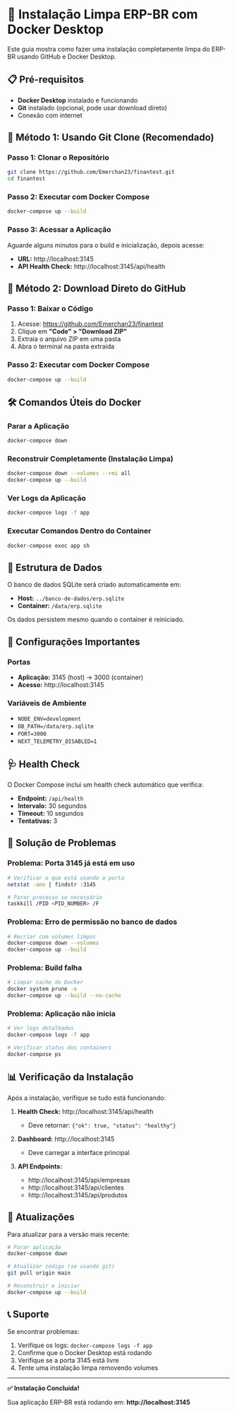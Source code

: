 # 🐳 Instalação Limpa ERP-BR com Docker Desktop

Este guia mostra como fazer uma instalação completamente limpa do ERP-BR usando GitHub e Docker Desktop.

## 📋 Pré-requisitos

- **Docker Desktop** instalado e funcionando
- **Git** instalado (opcional, pode usar download direto)
- Conexão com internet

## 🚀 Método 1: Usando Git Clone (Recomendado)

### Passo 1: Clonar o Repositório
```bash
git clone https://github.com/Emerchan23/finantest.git
cd finantest
```

### Passo 2: Executar com Docker Compose
```bash
docker-compose up --build
```

### Passo 3: Acessar a Aplicação
Aguarde alguns minutos para o build e inicialização, depois acesse:
- **URL:** http://localhost:3145
- **API Health Check:** http://localhost:3145/api/health

## 🚀 Método 2: Download Direto do GitHub

### Passo 1: Baixar o Código
1. Acesse: https://github.com/Emerchan23/finantest
2. Clique em **"Code" > "Download ZIP"**
3. Extraia o arquivo ZIP em uma pasta
4. Abra o terminal na pasta extraída

### Passo 2: Executar com Docker Compose
```bash
docker-compose up --build
```

## 🛠️ Comandos Úteis do Docker

### Parar a Aplicação
```bash
docker-compose down
```

### Reconstruir Completamente (Instalação Limpa)
```bash
docker-compose down --volumes --rmi all
docker-compose up --build
```

### Ver Logs da Aplicação
```bash
docker-compose logs -f app
```

### Executar Comandos Dentro do Container
```bash
docker-compose exec app sh
```

## 📁 Estrutura de Dados

O banco de dados SQLite será criado automaticamente em:
- **Host:** `../banco-de-dados/erp.sqlite`
- **Container:** `/data/erp.sqlite`

Os dados persistem mesmo quando o container é reiniciado.

## 🔧 Configurações Importantes

### Portas
- **Aplicação:** 3145 (host) → 3000 (container)
- **Acesso:** http://localhost:3145

### Variáveis de Ambiente
- `NODE_ENV=development`
- `DB_PATH=/data/erp.sqlite`
- `PORT=3000`
- `NEXT_TELEMETRY_DISABLED=1`

## 🩺 Health Check

O Docker Compose inclui um health check automático que verifica:
- **Endpoint:** `/api/health`
- **Intervalo:** 30 segundos
- **Timeout:** 10 segundos
- **Tentativas:** 3

## 🐛 Solução de Problemas

### Problema: Porta 3145 já está em uso
```bash
# Verificar o que está usando a porta
netstat -ano | findstr :3145

# Parar processo se necessário
taskkill /PID <PID_NUMBER> /F
```

### Problema: Erro de permissão no banco de dados
```bash
# Recriar com volumes limpos
docker-compose down --volumes
docker-compose up --build
```

### Problema: Build falha
```bash
# Limpar cache do Docker
docker system prune -a
docker-compose up --build --no-cache
```

### Problema: Aplicação não inicia
```bash
# Ver logs detalhados
docker-compose logs -f app

# Verificar status dos containers
docker-compose ps
```

## 📊 Verificação da Instalação

Após a instalação, verifique se tudo está funcionando:

1. **Health Check:** http://localhost:3145/api/health
   - Deve retornar: `{"ok": true, "status": "healthy"}`

2. **Dashboard:** http://localhost:3145
   - Deve carregar a interface principal

3. **API Endpoints:**
   - http://localhost:3145/api/empresas
   - http://localhost:3145/api/clientes
   - http://localhost:3145/api/produtos

## 🔄 Atualizações

Para atualizar para a versão mais recente:

```bash
# Parar aplicação
docker-compose down

# Atualizar código (se usando git)
git pull origin main

# Reconstruir e iniciar
docker-compose up --build
```

## 📞 Suporte

Se encontrar problemas:
1. Verifique os logs: `docker-compose logs -f app`
2. Confirme que o Docker Desktop está rodando
3. Verifique se a porta 3145 está livre
4. Tente uma instalação limpa removendo volumes

---

**✅ Instalação Concluída!**

Sua aplicação ERP-BR está rodando em: **http://localhost:3145**